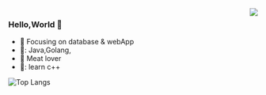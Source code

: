 <img align="right" src="https://github-readme-stats.vercel.app/api?username=cccvip&show_icons=true&icon_color=CE1D2D&text_color=718096&bg_color=ffffff&hide_title=true" />

### Hello,World 👋
- :orange_book: Focusing on database & webApp
- 🔨: Java,Golang,
- :meat_on_bone: Meat lover
- 🐫: learn c++

![Top Langs](https://github-readme-stats.vercel.app/api/top-langs?username=cccvip&layout=compact)<br>


